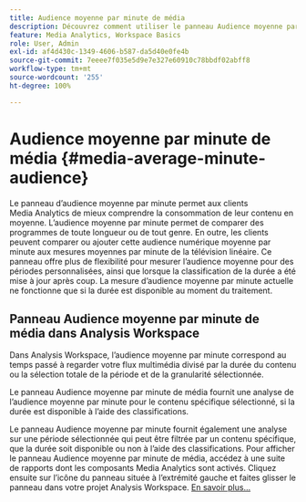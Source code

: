 ```yaml
---
title: Audience moyenne par minute de média
description: Découvrez comment utiliser le panneau Audience moyenne par minute de média pour analyser l’audience moyenne par minute dʼun élément de contenu spécifique ou sur une période personnalisée.
feature: Media Analytics, Workspace Basics
role: User, Admin
exl-id: af4d430c-1349-4606-b587-da5d40e0fe4b
source-git-commit: 7eeee7f035e5d9e7e327e60910c78bbdf02abff8
workflow-type: tm+mt
source-wordcount: '255'
ht-degree: 100%

---
```


# Audience moyenne par minute de média {#media-average-minute-audience}

Le panneau dʼaudience moyenne par minute permet aux clients Media Analytics de mieux comprendre la consommation de leur contenu en moyenne. Lʼaudience moyenne par minute permet de comparer des programmes de toute longueur ou de tout genre. En outre, les clients peuvent comparer ou ajouter cette audience numérique moyenne par minute aux mesures moyennes par minute de la télévision linéaire. Ce panneau offre plus de flexibilité pour mesurer l’audience moyenne pour des périodes personnalisées, ainsi que lorsque la classification de la durée a été mise à jour après coup. La mesure d’audience moyenne par minute actuelle ne fonctionne que si la durée est disponible au moment du traitement.

## Panneau Audience moyenne par minute de média dans Analysis Workspace

Dans Analysis Workspace, l’audience moyenne par minute correspond au temps passé à regarder votre flux multimédia divisé par la durée du contenu ou la sélection totale de la période et de la granularité sélectionnée.


Le panneau Audience moyenne par minute de média fournit une analyse de l’audience moyenne par minute pour le contenu spécifique sélectionné, si la durée est disponible à l’aide des classifications.

Le panneau Audience moyenne par minute fournit également une analyse sur une période sélectionnée qui peut être filtrée par un contenu spécifique, que la durée soit disponible ou non à l’aide des classifications. Pour afficher le panneau Audience moyenne par minute de média, accédez à une suite de rapports dont les composants Media Analytics sont activés. Cliquez ensuite sur l’icône du panneau située à l’extrémité gauche et faites glisser le panneau dans votre projet Analysis Workspace. [En savoir plus...](https://experienceleague.adobe.com/docs/analytics/analyze/analysis-workspace/panels/average-minute-audience-panel.html?lang=fr)
